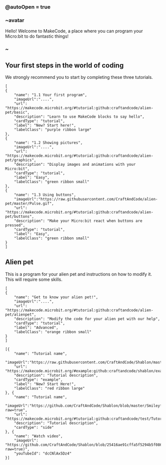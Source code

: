 ### @autoOpen = true
### ~avatar
Hello! Welcome to MakeCode, a place where you can program your Micro:bit to do fantastic things!
### ~
## Your first steps in the world of coding
We strongly recommend you to start by completing these three tutorials.

```codecard
[
{
    "name": "1.1 Your first program",
    "imageUrl":"....",
    "url": "https://makecode.microbit.org/#tutorial:github:craftandcode/alien-pet/basic", 
    "description": "Learn to use MakeCode blocks to say hello", 
    "cardType": "tutorial",
    "label": "New? Start here!",
    "labelClass": "purple ribbon large"
},
{
    "name": "1.2 Showing pictures",
    "imageUrl":"....",
    "url": "https://makecode.microbit.org/#tutorial:github:craftandcode/alien-pet/graphics", 
    "description": "Display images and animations with your Micro:bit", 
    "cardType": "tutorial",
    "label": "Easy",
    "labelClass": "green ribbon small"
},
{
    "name": "1.3 Using buttons",
    "imageUrl":"https://raw.githubusercontent.com/CraftAndCode/alien-pet/master/Pulse.gif",
    "url": "https://makecode.microbit.org/#tutorial:github:craftandcode/alien-pet/buttons", 
    "description": "Make your Micro:bit react when buttons are pressed", 
    "cardType": "tutorial",
    "label": "Easy",
    "labelClass": "green ribbon small"
}
]
```
## Alien pet
This is a program for your alien pet and instructions on how to modify it. This will require some skills.
```codecard
[
{
    "name": "Get to know your alien pet!",
    "imageUrl":"....",
    "url": "https://makecode.microbit.org/#tutorial:github:craftandcode/alien-pet/alienpet", 
    "description": "Modify the code for your alien pet with our help", 
    "cardType": "tutorial",
    "label": "Advanced",
    "labelClass": "orange ribbon small"
}
]
```
```codecard
[{
    "name": "Tutorial name",
    "imageUrl":"https://raw.githubusercontent.com/CraftAndCode/Shablon/master/Petimage.svg",
    "url": "https://makecode.microbit.org/#example:github:craftandcode/shablon/example", 
    "description": "Tutorial description", 
    "cardType": "example",
    "label": "New? Start Here!",
    "labelClass": "red ribbon large"
}, {
    "name": "Tutorial name",
    "imageUrl":"https://github.com/CraftAndCode/Shablon/blob/master/Smileyface.jpg?raw=true",
    "url": "https://makecode.microbit.org/#tutorial:github:craftandcode/test/Tutorial",
    "description": "Tutorial description", 
    "cardType": "side"
}, {
    "name": "Watch video",
    "imageUrl": "https://github.com/CraftAndCode/Shablon/blob/25416ae91cffa5f5294b5f086ad7385e2ffa88ca/Preview.jpg?raw=true)",
    "youTubeId": "dcCNlAx5Dz4"
}]
```